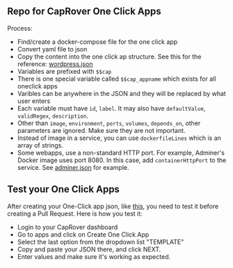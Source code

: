 ## Repo for CapRover One Click Apps

Process:
- Find/create a docker-compose file for the one click app
- Convert yaml file to json
- Copy the content into the one click ap structure. See this for the reference: [wordpress.json](https://github.com/caprover/one-click-apps/blob/master/public/v1/apps/wordpress.json)
- Variables are prefixed with `$$cap`
- There is one special variable called `$$cap_appname` which exists for all oneclick apps
- Varibles can be anywhere in the JSON and they will be replaced by what user enters
- Each variable must have `id`, `label`. It may also have `defaultValue`, `validRegex`, `description`.
- Other than `image`, `environment`, `ports`, `volumes`, `depends_on`, other parameters are ignored. Make sure they are not important.
- Instead of image in a service, you can use `dockerfileLines` which is an array of strings.
- Some webapps, use a non-standard HTTP port. For example, Adminer's Docker image uses port 8080. In this case, add `containerHttpPort` to the service. See [adminer.json](https://github.com/caprover/one-click-apps/blob/master/v1/apps/adminer.json) for example.


## Test your One Click Apps
After creating your One-Click app json, like [this](https://github.com/caprover/one-click-apps/blob/master/public/v1/apps/adminer.json), you need to test it before creating a Pull Request. Here is how you test it:
- Login to your CapRover dashboard
- Go to apps and click on Create One Click App
- Select the last option from the dropdown list "TEMPLATE"
- Copy and paste your JSON there, and click NEXT.
- Enter values and make sure it's working as expected.
